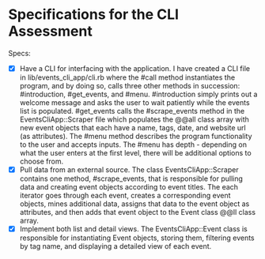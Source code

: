 # Specifications for the CLI Assessment

Specs:
- [x] Have a CLI for interfacing with the application.
I have created a CLI file in lib/events_cli_app/cli.rb where the #call method instantiates the program, and by doing so, calls three other methods in succession: #introduction, #get_events, and #menu. #introduction simply prints out a welcome message and asks the user to wait patiently while the events list is populated. #get_events calls the #scrape_events method in the EventsCliApp::Scraper file which populates the @@all class array with new event objects that each have a name, tags, date, and website url (as attributes).
The #menu method describes the program functionality to the user and accepts inputs. The #menu has depth - depending on what the user enters at the first level, there will be additional options to choose from.
- [x] Pull data from an external source.
The class EventsCliApp::Scraper contains one method, #scrape_events, that is responsible for pulling data and creating event objects according to event titles. The each iterator goes through each event, creates a corresponding event objects, mines additional data, assigns that data to the event object as attributes, and then adds that event object to the Event class @@ll class array.
- [x] Implement both list and detail views.
The EventsCliApp::Event class is responsible for instantiating Event objects, storing them, filtering events by tag name, and displaying a detailed view of each event.
